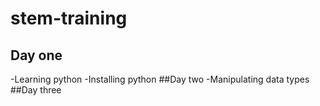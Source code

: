 # stem-training
## Day one
-Learning python
-Installing python
##Day two
-Manipulating data types
##Day three
